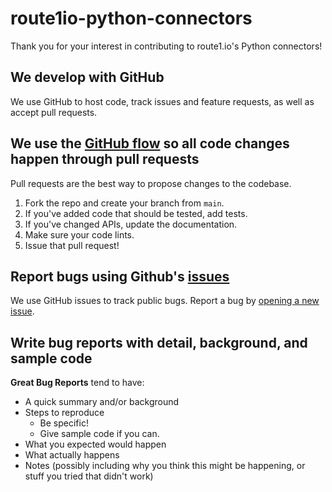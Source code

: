 # route1io-python-connectors
Thank you for your interest in contributing to route1.io's Python connectors!

## We develop with GitHub
We use GitHub to host code, track issues and feature requests, as well as accept pull requests.

## We use the [GitHub flow](https://guides.github.com/introduction/flow/) so all code changes happen through pull requests
Pull requests are the best way to propose changes to the codebase.

1. Fork the repo and create your branch from `main`.
2. If you've added code that should be tested, add tests.
3. If you've changed APIs, update the documentation.
4. Make sure your code lints.
5. Issue that pull request!

## Report bugs using Github's [issues](https://github.com/route1io/route1io-python-connectors/issues)
We use GitHub issues to track public bugs. Report a bug by [opening a new issue](https://github.com/route1io/route1io-python-connectors/issues/new).

## Write bug reports with detail, background, and sample code

**Great Bug Reports** tend to have:

- A quick summary and/or background
- Steps to reproduce
  - Be specific!
  - Give sample code if you can. 
- What you expected would happen
- What actually happens
- Notes (possibly including why you think this might be happening, or stuff you tried that didn't work)